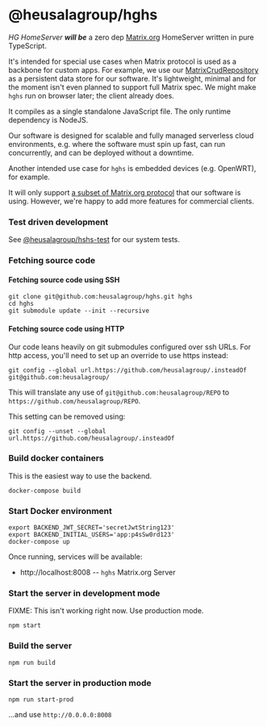 # @heusalagroup/hghs

*HG HomeServer* ***will be*** a zero dep [Matrix.org](https://matrix.org) HomeServer 
written in pure TypeScript.

It's intended for special use cases when Matrix protocol is used as a backbone 
for custom apps. For example, we use our 
[MatrixCrudRepository](https://github.com/heusalagroup/fi.hg.matrix/blob/main/MatrixCrudRepository.ts) 
as a persistent data store for our software. It's lightweight, minimal and for the moment isn't even planned to 
support full Matrix spec. We might make `hghs` run on browser later; the client already does.

It compiles as a single standalone JavaScript file. The only runtime dependency 
is NodeJS. 

Our software is designed for scalable and fully managed serverless cloud 
environments, e.g. where the software must spin up fast, can run concurrently, 
and can be deployed without a downtime.

Another intended use case for `hghs` is embedded devices (e.g. OpenWRT), for 
example.

It will only support [a subset of Matrix.org protocol](https://github.com/heusalagroup/hghs/issues/16) 
that our software is using. However, we're happy to add more features for 
commercial clients. 

### Test driven development

See [@heusalagroup/hshs-test](https://github.com/heusalagroup/hghs-test) for our 
system tests.

### Fetching source code

#### Fetching source code using SSH

```shell
git clone git@github.com:heusalagroup/hghs.git hghs
cd hghs
git submodule update --init --recursive
```

#### Fetching source code using HTTP

Our code leans heavily on git submodules configured over ssh URLs. For http 
access, you'll need to set up an override to use https instead:

```shell
git config --global url.https://github.com/heusalagroup/.insteadOf git@github.com:heusalagroup/
```

This will translate any use of `git@github.com:heusalagroup/REPO` to 
`https://github.com/heusalagroup/REPO`.

This setting can be removed using:

```shell
git config --unset --global url.https://github.com/heusalagroup/.insteadOf
```

### Build docker containers

This is the easiest way to use the backend.

```
docker-compose build
```

### Start Docker environment

```
export BACKEND_JWT_SECRET='secretJwtString123'
export BACKEND_INITIAL_USERS='app:p4sSw0rd123'
docker-compose up
```

Once running, services will be available:

 * http://localhost:8008 -- `hghs` Matrix.org Server

### Start the server in development mode

FIXME: This isn't working right now. Use production mode.

```
npm start
```

### Build the server

```
npm run build
```

### Start the server in production mode

```
npm run start-prod
```

...and use `http://0.0.0.0:8008`
